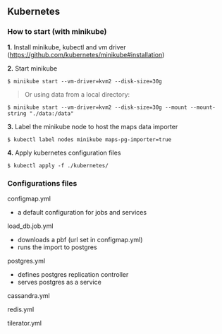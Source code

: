 ## Kubernetes

### How to start (with minikube)

**1.** Install minikube, kubectl and vm driver (https://github.com/kubernetes/minikube#installation)

**2.** Start minikube

```
$ minikube start --vm-driver=kvm2 --disk-size=30g
```
> Or using data from a local directory:
```
$ minikube start --vm-driver=kvm2 --disk-size=30g --mount --mount-string "./data:/data"
```

**3.** Label the minikube node to host the maps data importer

```
$ kubectl label nodes minikube maps-pg-importer=true
```

**4.** Apply kubernetes configuration files
```
$ kubectl apply -f ./kubernetes/
```


### Configurations files

configmap.yml
 - a default configuration for jobs and services

load_db.job.yml
 - downloads a pbf (url set in configmap.yml)
 - runs the import to postgres

postgres.yml
 - defines postgres replication controller
 - serves postgres as a service

cassandra.yml

redis.yml

tilerator.yml
